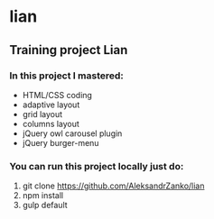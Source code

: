 # lian

## Training project Lian

### In this project I mastered:
* HTML/CSS coding
* adaptive layout
* grid layout
* columns layout
* jQuery owl carousel plugin
* jQuery burger-menu 

### You can run this project locally just do:
1. git clone https://github.com/AleksandrZanko/lian
2. npm install
3. gulp default 
